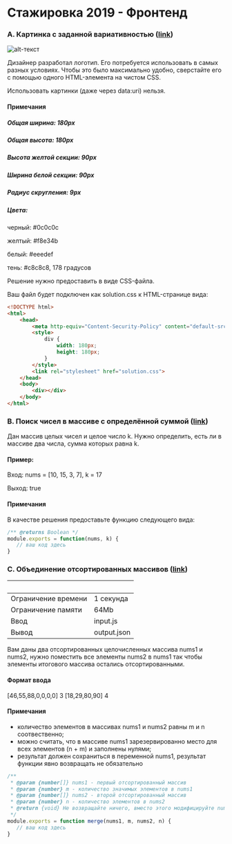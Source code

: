 # Стажировка 2019 - Фронтенд

### A. Картинка с заданной вариативностью ([link](https://github.com/AndrewTer/Yandex-internship-2019/tree/master/Task-A))

![alt-текст](https://github.com/AndrewTer/Yandex-internship-2019/blob/master/statement-image.png "Картинка с заданной вариативностью")

Дизайнер разработал логотип. Его потребуется использовать в самых разных условиях. Чтобы это было максимально удобно, сверстайте его с помощью одного HTML-элемента на чистом CSS.

Использовать картинки (даже через data:uri) нельзя.

#### Примечания

##### Общая ширина: 180px

##### Общая высота: 180px

##### Высота желтой секции: 90px

##### Ширина белой секции: 90px

##### Радиус скругления: 9px

##### Цвета:

черный: #0c0c0c

желтый: #f8e34b

белый: #eeedef

тень: #c8c8c8, 178 градусов

Решение нужно предоставить в виде CSS-файла.

Ваш файл будет подключен как solution.css к HTML-странице вида:
```html
<!DOCTYPE html>  
<html>  
    <head>  
        <meta http-equiv="Content-Security-Policy" content="default-src ’self’; style-src ’unsafe-inline’ ’self’"/>  
        <style>  
            div {  
                width: 180px;  
                height: 180px;  
            }  
        </style>  
        <link rel="stylesheet" href="solution.css">  
    </head>  
    <body>  
        <div></div>  
    </body>  
</html>
```
### B. Поиск чисел в массиве с определённой суммой ([link](https://github.com/AndrewTer/Yandex-internship-2019/tree/master/Task-B))

Дан массив целых чисел и целое число k. Нужно определить, есть ли в массиве два числа, сумма которых равна k. 

#### Пример:

Вход: nums = [10, 15, 3, 7], k = 17

Выход: true

#### Примечания

В качестве решения предоставьте функцию следующего вида:

```js
/** @returns Boolean */  
module.exports = function(nums, k) {  
   // ваш код здесь  
}
```
### C. Объединение отсортированных массивов ([link](https://github.com/AndrewTer/Yandex-internship-2019/tree/master/Task-C))
 &nbsp; | &nbsp;
 --- | ---
 Ограничение времени | 1 секунда   
 Ограничение памяти  | 64Mb        
 Ввод                | input.js    
 Вывод               | output.json 

Вам даны два отсортированных целочисленных массива nums1 и nums2, нужно поместить все элементы nums2 в nums1 так чтобы элементы итогового массива остались отсортированными.

#### Формат ввода

[46,55,88,0,0,0,0] 3 [18,29,80,90] 4

#### Примечания

- количество элементов в массивах nums1 и nums2 равны m и n соотвественно;
- можно считать, что в массиве nums1 зарезервированно место для всех элементов (n + m) и заполнены нулями;
- результат должен сохраниться в переменной nums1, результат функции явно возвращать не обязательно

```js
/**  
 * @param {number[]} nums1 - первый отсортированный массив  
 * @param {number} m - количество значимых элементов в nums1  
 * @param {number[]} nums2 - второй отсортированный массив  
 * @param {number} n - количество элементов в nums2  
 * @return {void} Не возвращайте ничего, вместо этого модифицируйте nums1.  
 */  
module.exports = function merge(nums1, m, nums2, n) {  
   // ваш код здесь  
}
```
